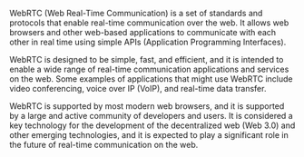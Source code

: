WebRTC (Web Real-Time Communication) is a set of standards and protocols that enable real-time communication over the web. It allows web browsers and other web-based applications to communicate with each other in real time using simple APIs (Application Programming Interfaces).

WebRTC is designed to be simple, fast, and efficient, and it is intended to enable a wide range of real-time communication applications and services on the web. Some examples of applications that might use WebRTC include video conferencing, voice over IP (VoIP), and real-time data transfer.

WebRTC is supported by most modern web browsers, and it is supported by a large and active community of developers and users. It is considered a key technology for the development of the decentralized web (Web 3.0) and other emerging technologies, and it is expected to play a significant role in the future of real-time communication on the web.